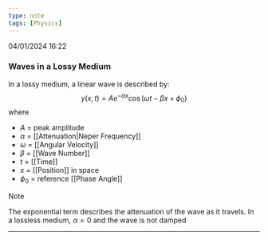 ```yaml
---
type: note
tags: [Physics]
---
```

04/01/2024 16:22

  




### Waves in a Lossy Medium
In a lossy medium, a linear wave is described by:
$$
y(x,t)=Ae^{-\alpha x}\cos\left(\omega t-\beta x+\phi_0\right)
$$
where
- $A$ = peak amplitude
- $\alpha$ = [[Attenuation|Neper Frequency]]
- $\omega$ = [[Angular Velocity]]
- $\beta$ = [[Wave Number]]
- $t$ = [[Time]]
- $x$ = [[Position]] in space
- $\phi_0$ = reference [[Phase Angle]]

>[!note]
>The exponential term describes the attenuation of the wave as it travels. In a lossless medium, $\alpha=0$ and the wave is not damped

---